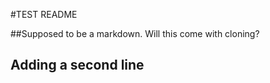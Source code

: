 #TEST README

##Supposed to be a markdown. Will this come with cloning?

## Adding a second line
  
